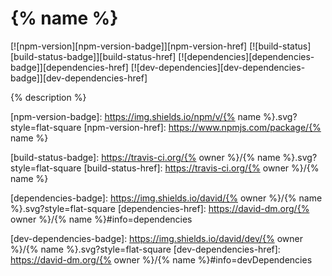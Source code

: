 # {% name %}

[![npm-version][npm-version-badge]][npm-version-href]
[![build-status][build-status-badge]][build-status-href]
[![dependencies][dependencies-badge]][dependencies-href]
[![dev-dependencies][dev-dependencies-badge]][dev-dependencies-href]


{% description %}


[npm-version-badge]: https://img.shields.io/npm/v/{% name %}.svg?style=flat-square
[npm-version-href]: https://www.npmjs.com/package/{% name %}

[build-status-badge]: https://travis-ci.org/{% owner %}/{% name %}.svg?style=flat-square
[build-status-href]: https://travis-ci.org/{% owner %}/{% name %}

[dependencies-badge]: https://img.shields.io/david/{% owner %}/{% name %}.svg?style=flat-square
[dependencies-href]: https://david-dm.org/{% owner %}/{% name %}#info=dependencies

[dev-dependencies-badge]: https://img.shields.io/david/dev/{% owner %}/{% name %}.svg?style=flat-square
[dev-dependencies-href]: https://david-dm.org/{% owner %}/{% name %}#info=devDependencies
